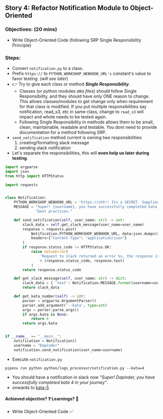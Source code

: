 
## Story 4: Refactor Notification Module to Object-Oriented

### Objectives: (**20 mins**)
- Write Object-Oriented Code (following SRP Single Responsibility Principle)

### Steps:
- Convert `notification.py` to a class.
- Prefix `https://` to `PYTHON_WORKSHOP_WEBHOOK_URL's` constant's value to favor testing. (_will see later_)
- :point_right: Try to give each class or method **_Single Responsibility_**.
  - Classes (or python modules _aka files_) should follow Single Responsibility, and they should have only ONE reason to change.
  This allows classes/modules to get change only when requirement for that class is modified. If you put multiple 
  responsibilities say notification, read_s3, etc in same class, change to `read_s3` will impact and whole needs to be tested again. 
  - Following Single Responsibility in methods allows them to be small, clean, maintainable, readable and testable. 
  You dont need to provide documentation for a method following SRP.
- `send_notification` method current is owning two responsibilities:
  1) creating/formatting slack message
  2) sending slack notification
- Let's separate the responsibilities, this will **even help us later during testing**.
```python
import argparse
import json
from http import HTTPStatus

import requests


class Notification:
    PYTHON_WORKSHOP_WEBHOOK_URL = 'https://shh!! Its a SECRET. Supplied during workshop.'  # python_workshop channel in TIOEngineering workspace.
    MESSAGE = "Super! {username}, you have successfully completed kata `{kata}` in your journey of learning python " \
              "best practices."

    def send_notification(self, user_name: str) -> int:
        slack_data = self.get_slack_message(user_name=user_name)
        response = requests.post(
            Notification.PYTHON_WORKSHOP_WEBHOOK_URL, data=json.dumps(slack_data),
            headers={"Content-Type": "application/json"}
        )
        if response.status_code != HTTPStatus.OK:
            raise ValueError(
                'Request to slack returned an error %s, the response is:\n%s'
                % (response.status_code, response.text)
            )
        return response.status_code

    def get_slack_message(self, user_name: str) -> dict:
        slack_data = { 'text': Notification.MESSAGE.format(username=user_name.strip(), kata=self.get_kata_number())}
        return slack_data

    def get_kata_number(self) -> int:
        parser = argparse.ArgumentParser()
        parser.add_argument('--kata', type=int)
        args = parser.parse_args()
        if args.kata is None:
            return 0
        return args.kata


if __name__ == "__main__":
    notification = Notification()
    username = "Dapinder"
    notification.send_notification(user_name=username)
```
- Execute `notification.py`
```shell
pipenv run python python/logs_processor/notification.py --kata=4
```
- You should have a notification in slack now _"Super! Dapinder, you have successfully completed kata 4 in your journey"_. 
- onwards to [kata-5](../kata-5/HOW-TO.md)

#### Achieved objective? :question: Learnings? :thinking:
- Write Object-Oriented Code :white_check_mark: